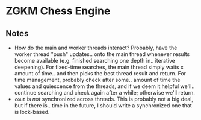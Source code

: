# ZGKM Chess Engine

## Notes
* How do the main and worker threads interact? Probably, have the worker thread "push" updates..
onto the main thread whenever results become available (e.g. finished searching one depth in..
iterative deepening). For fixed-time searches, the main thread simply waits x amount of time..
and then picks the best thread result and return. For time management, probably check after some..
amount of time the values and quiescence from the threads, and if we deem it helpful we'll..
continue searching and check again after a while; otherwise we'll return.
* `cout` is *not* synchronized across threads. This is probably not a big deal, but if there is..
time in the future, I should write a synchronized one that is lock-based.